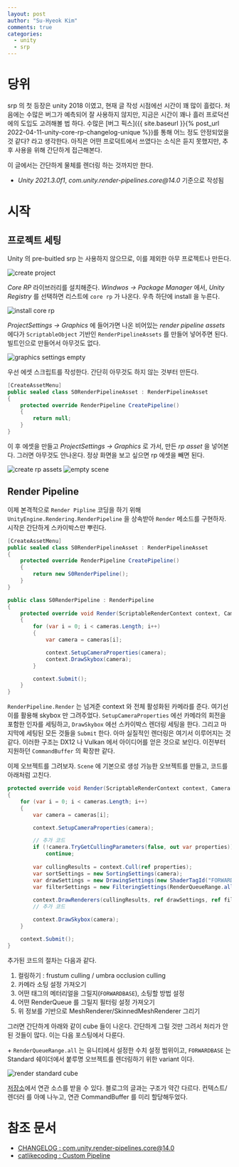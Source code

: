 ```yaml
---
layout: post
author: "Su-Hyeok Kim"
comments: true
categories:
  - unity
  - srp
---
```


# 당위

srp 의 첫 등장은 unity 2018 이였고, 현재 글 작성 시점에선 시간이 꽤 많이 흘렀다. 처음에는 수많은 버그가 예측되어 잘 사용하지 않지만, 지금은 시간이 꽤나 흘러 프로덕션에의 도입도 고려해볼 법 하다. 수많은 [버그 픽스]({{ site.baseurl }}{% post_url 2022-04-11-unity-core-rp-changelog-unique %})를 통해 어느 정도 안정되었을 것 같다? 라고 생각한다. 아직은 어떤 프로덕트에서 쓰였다는 소식은 듣지 못했지만, 추후 사용을 위해 간단하게 접근해본다.

이 글에서는 간단하게 물체를 렌더링 하는 것까지만 한다.

- _Unity 2021.3.0f1_, _com.unity.render-pipelines.core@14.0_ 기준으로 작성됨

<!-- more -->

# 시작

## 프로젝트 세팅

Unity 의 pre-buitled srp 는 사용하지 않으므로, 이를 제외한 아무 프로젝트나 만든다.

![create project](/images/step-0-create-project.PNG)

_Core RP_ 라이브러리를 설치해준다. _Windwos -> Package Manager_ 에서, _Unity Registry_ 를 선택하면 리스트에 `core rp` 가 나온다. 우측 하단에 install 을 누른다.

![install core rp](/images/step-0-install-core-rp.PNG)

_ProjectSettings -> Graphics_ 에 들어가면 나온 비어있는 _render pipeline assets_ 에다가 `ScriptableObject` 기반인 `RenderPipelineAssets` 를 만들어 넣어주면 된다. 빌트인으로 만들어서 아무것도 없다.

![graphics settings empty](/images/step-0-graphics-settings-empty.PNG)

우선 에셋 스크립트를 작성한다. 간단히 아무것도 하지 않는 것부터 만든다.

``` csharp
[CreateAssetMenu]
public sealed class S0RenderPipelineAsset : RenderPipelineAsset
{
    protected override RenderPipeline CreatePipeline()
    {
        return null;
    }
}
```

이 후 에셋을 만들고 _ProjectSettings -> Graphics_ 로 가서, 만든 _rp asset_ 을 넣어본다. 그러면 아무것도 안나온다. 정상 화면을 보고 싶으면 rp 에셋을 빼면 된다.

![create rp assets](/images/step-0-create-rp-assets.PNG)
![empty scene](/images/step-0-empty-scene.PNG)

## Render Pipeline

이제 본격적으로 `Render Pipline` 코딩을 하기 위해 `UnityEngine.Rendering.RenderPipeline` 을 상속받아 `Render` 메소드를 구현하자. 시작은 간단하게 스카이박스만 뿌린다.

``` csharp
[CreateAssetMenu]
public sealed class S0RenderPipelineAsset : RenderPipelineAsset
{
    protected override RenderPipeline CreatePipeline()
    {
        return new S0RenderPipeline();
    }
}
```

``` csharp
public class S0RenderPipeline : RenderPipeline
{
    protected override void Render(ScriptableRenderContext context, Camera[] cameras)
    {
        for (var i = 0; i < cameras.Length; i++)
        {
            var camera = cameras[i];

            context.SetupCameraProperties(camera);
            context.DrawSkybox(camera);
        }

        context.Submit();
    }
}
```

`RenderPipeline.Render` 는 넘겨준 context 와 전체 활성화된 카메라를 준다. 여기선 이를 활용해 skybox 만 그려주었다. `SetupCameraProperties` 에선 카메라의 회전을 포함한 인자를 세팅하고, `DrawSkybox` 에선 스카이박스 렌더링 세팅을 한다. 그리고 마지막에 세팅된 모든 것들을 `Submit` 한다. 아마 실질적인 렌더링은 여기서 이루어지는 것 같다. 이러한 구조는 DX12 나 Vulkan 에서 아이디어를 얻은 것으로 보인다. 이전부터 지원하던 `CommandBuffer` 의 확장판 같다.

이제 오브젝트를 그려보자. `Scene` 에 기본으로 생성 가능한 오브젝트를 만들고, 코드를 아래처럼 고친다.

``` csharp
protected override void Render(ScriptableRenderContext context, Camera[] cameras)
{
    for (var i = 0; i < cameras.Length; i++)
    {
        var camera = cameras[i];

        context.SetupCameraProperties(camera);

        // 추가 코드
        if (!camera.TryGetCullingParameters(false, out var properties))
            continue;
        
        var cullingResults = context.Cull(ref properties);
        var sortSettings = new SortingSettings(camera);
        var drawSettings = new DrawingSettings(new ShaderTagId("FORWARDBASE"), sortSettings);
        var filterSettings = new FilteringSettings(RenderQueueRange.all);
        
        context.DrawRenderers(cullingResults, ref drawSettings, ref filterSettings);
        // 추가 코드

        context.DrawSkybox(camera);
    }

    context.Submit();
}
```

추가된 코드의 절차는 다음과 같다.

1. 컬링하기 : frustum culling / umbra occlusion culling
2. 카메라 소팅 설정 가져오기
3. 어떤 태그의 메터리얼을 그릴지(`FORWARDBASE`), 소팅할 방법 설정
4. 어떤 RenderQueue 를 그릴지 필터링 설정 가져오기
5. 위 정보를 기반으로 MeshRenderer/SkinnedMeshRenderer 그리기

그러면 간단하게 아래와 같이 cube 들이 나온다. 간단하게 그릴 것만 그려서 처리가 안된 것들이 많다. 이는 다음 포스팅에서 다룬다.

\+ `RenderQueueRange.all` 는 유니티에서 설정한 수치 설정 범위이고, `FORWARDBASE` 는 Standard 쉐이더에서 붙루명 오브젝트를 렌더링하기 위한 variant 이다.

![render standard cube](/images/step-0-render-standard-cube.PNG)

[저장소](https://github.com/suhyeokkim/CustomSRPPractice/tree/step-0)에서 연관 소스를 받을 수 있다. 블로그의 글과는 구조가 약간 다르다. 컨텍스트/렌더러 를 아예 나누고, 연관 CommandBuffer 를 미리 할당해두었다.

# 참조 문서

- [CHANGELOG : com.unity.render-pipelines.core@14.0](https://docs.unity3d.com/Packages/com.unity.render-pipelines.core@14.0/changelog/CHANGELOG.html)
- [catlikecoding : Custom Pipeline](https://catlikecoding.com/unity/tutorials/scriptable-render-pipeline/custom-pipeline/)
